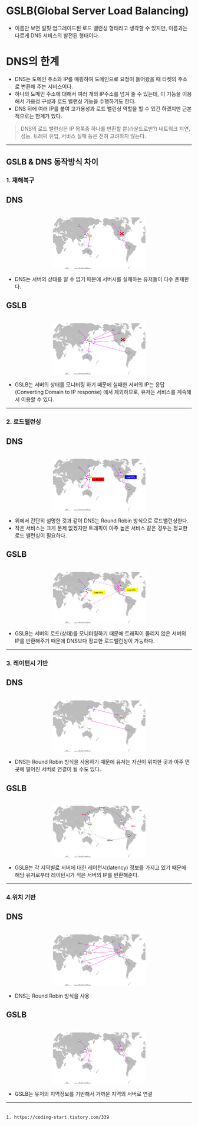 

# GSLB(Global Server Load Balancing)
- 이름만 보면 얼핏 업그레이드된 로드 밸런싱 형태라고 생각할 수 있지만, 이름과는 다르게 DNS 서비스의 발전된 형태이다.

# DNS의 한계
- DNS는 도메인 주소와 IP를 매핑하여 도메인으로 요청이 들어왔을 때 타켓의 주소로 변환해 주는 서비스이다. 
- 하나의 도메인 주소에 대해서 여러 개의 IP주소를 넘겨 줄 수 있는데, 이 기능을 이용해서 가용성 구성과 로드 밸랜싱 기능을 수행하기도 한다. 
- DNS 뒤에 여러 IP를 붙여 고가용성과 로드 밸런싱 역할을 할 수 있긴 하겠지만 근본적으로는 한계가 있다.

>  DNS의 로드 밸런싱은 IP 목록중 하나를 반환할 뿐(라운드로빈?) 네트워크 지연, 성능, 트래픽 유입, 서비스 실패 등은 전혀 고려하지 않는다. 


--- 

## GSLB & DNS 동작방식 차이


### 1. 재해복구 


## DNS

<br>
<div align="center">
    <img src="../../../etc/image/Network_image/DNS.png" alt="DNS.png" width="50%">
</div>

- DNS는 서버의 상태를  알 수 없기 때문에 서버시를 실패하는 유저들이 다수 존재한다.


## GSLB

<br>
<div align="center">
    <img src="../../../etc/image/Network_image/GSLB.png" alt="GSLB.png" width="50%">
</div>

- GSLB는 서버의 상태를 모니터링 하기 때문에 실패한 서버의 IP는 응답(Converting Domain to IP response) 에서 제외하므로, 유저는 서비스를 계속해서 이용할 수 있다.



---

### 2. 로드밸런싱

## DNS

<br>
<div align="center">
    <img src="../../../etc/image/Network_image/DNS_LB.png" alt="DNS.png" width="50%">
</div>

- 위에서 간단히 설명한 것과 같이 DNS는 Round Robin 방식으로 로드밸런싱한다. 
- 작은 서비스는 크게 문제 없겠지만 트래픽이 아주 높은 서비스 같은 경우는 정교한 로드 밸런싱이 필요하다.


## GSLB

<br>
<div align="center">
    <img src="../../../etc/image/Network_image/GSLB_LB.png" alt="GSLB.png" width="50%">
</div>

- GSLB는 서버의 로드(상태)를 모니터링하기 때문에 트래픽이 몰리지 않은 서버의 IP를 반환해주기 때문에 DNS보다 정교한 로드밸런싱이 가능하다.

---

### 3. 레이턴시 기반

## DNS

<br>
<div align="center">
    <img src="../../../etc/image/Network_image/DNS_LT.png" alt="DNS.png" width="50%">
</div>

- DNS는 Round Robin 방식을 사용하기 때문에 유저는 자신이 위치한 곳과 아주 먼곳에 떨어진 서버로 연결이 될 수도 있다.


## GSLB

<br>
<div align="center">
    <img src="../../../etc/image/Network_image/GSLB_LT.png" alt="GSLB.png" width="50%">
</div>

- GSLB는 각 지역별로 서버에 대한 레이턴시(latency) 정보를 가지고 있기 때문에 해당 유저로부터 레이턴시가 적은 서버의 IP를 반환해준다.

---


### 4.위치 기반

## DNS

<br>
<div align="center">
    <img src="../../../etc/image/Network_image/DNS_GPS.png" alt="DNS.png" width="50%">
</div>

- DNS는 Round Robin 방식을 사용


## GSLB

<br>
<div align="center">
    <img src="../../../etc/image/Network_image/GSLB_GPS.png" alt="GSLB.png" width="50%">
</div>

- GSLB는 유저의 지역정보를 기반해서 가까운 지역의 서버로 연결

---


```출처

1. https://coding-start.tistory.com/339
```

